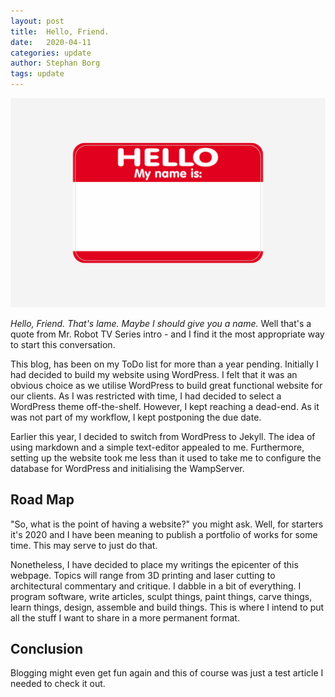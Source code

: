 ```yaml
---
layout: post
title:  Hello, Friend.
date:   2020-04-11
categories: update
author: Stephan Borg
tags: update
---
```


![Portfolio-artwork](/assets/img/posts/HELLO-FRIEND.png)

*Hello, Friend. That's lame. Maybe I should give you a name.* Well that's a quote from Mr. Robot TV Series intro - and I find it the most appropriate way to start this conversation. 

This blog, has been on my ToDo list for more than a year pending. Initially I had decided to build my website using WordPress. I felt that it was an obvious choice as we utilise WordPress to build great functional website for our clients. As I was restricted with time, I had decided to select a WordPress theme off-the-shelf. However, I kept reaching a dead-end. As it was not part of my workflow, I kept postponing the due date.

Earlier this year, I decided to switch from WordPress to Jekyll. The idea of using markdown and a simple text-editor appealed to me. Furthermore, setting up the website took me less than it used to take me to configure the database for WordPress and initialising the WampServer.

## Road Map

"So, what is the point of having a website?" you might ask. Well, for starters it's 2020 and I have been meaning to publish a portfolio of works for some time. This may serve to just do that.

Nonetheless, I have decided to place my writings the epicenter of this webpage. Topics will range from 3D printing and laser cutting to architectural commentary and critique. I dabble in a bit of everything. I program software, write articles, sculpt things, paint things, carve things, learn things, design, assemble and build things. This is where I intend to put all the stuff I want to share in a more permanent format.

## Conclusion

 Blogging might even get fun again and this of course was just a test article I needed to check it out.